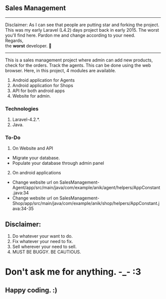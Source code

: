 ## Sales Management

---

Disclaimer: As I can see that people are putting star and forking the project. This was my early Laravel (L4.2) days project back in early 2015. The worst you'll find here. Pardon me and change according to your need. 
<br/>
Regards, 
<br/>
the **worst** developer. :facepalm:

---


This is a sales management project where admin can add new products, check for the orders. Track the agents. This can be done using the web browser. Here, in this project, 4 modules are available. 

1. Android application for Agents
2. Android application for Shops
3. API for both android apps
4. Website for admin.


### Technologies
1. Laravel-4.2.*.
2. Java.

### To-Do
1. On Website and API
  * Migrate your database.
  * Populate your database through admin panel
2. On android applications
  * Change website url on SalesManagement-Agent/app/src/main/java/com/example/anik/agent/helpers/AppConstant.java:34
  * Change website url on SalesManagement-Shop/app/src/main/java/com/example/anik/shop/helpers/AppConstant.java:34-35 

## Disclaimer: 
1. Do whatever your want to do.
2. Fix whatever your need to fix.
3.  Sell wherever your need to sell.
4. MUST BE BUGGY. BE CAUTIOUS.


# Don't ask me for anything. -_- :3
## Happy coding. :)
